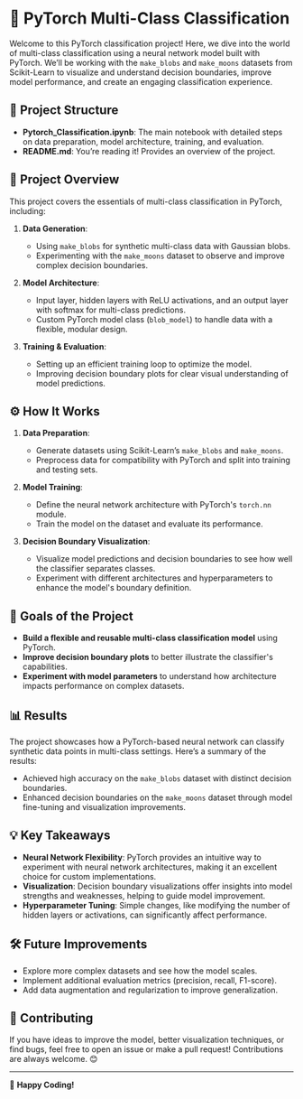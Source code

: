 # 🌌 PyTorch Multi-Class Classification

Welcome to this PyTorch classification project! Here, we dive into the world of multi-class classification using a neural network model built with PyTorch. We’ll be working with the `make_blobs` and `make_moons` datasets from Scikit-Learn to visualize and understand decision boundaries, improve model performance, and create an engaging classification experience.

## 📁 Project Structure

- **Pytorch_Classification.ipynb**: The main notebook with detailed steps on data preparation, model architecture, training, and evaluation.
- **README.md**: You’re reading it! Provides an overview of the project.

## 🚀 Project Overview

This project covers the essentials of multi-class classification in PyTorch, including:

1. **Data Generation**:
    - Using `make_blobs` for synthetic multi-class data with Gaussian blobs.
    - Experimenting with the `make_moons` dataset to observe and improve complex decision boundaries.

2. **Model Architecture**:
    - Input layer, hidden layers with ReLU activations, and an output layer with softmax for multi-class predictions.
    - Custom PyTorch model class (`blob_model`) to handle data with a flexible, modular design.

3. **Training & Evaluation**:
    - Setting up an efficient training loop to optimize the model.
    - Improving decision boundary plots for clear visual understanding of model predictions.

## ⚙️ How It Works

1. **Data Preparation**:
    - Generate datasets using Scikit-Learn’s `make_blobs` and `make_moons`.
    - Preprocess data for compatibility with PyTorch and split into training and testing sets.

2. **Model Training**:
    - Define the neural network architecture with PyTorch's `torch.nn` module.
    - Train the model on the dataset and evaluate its performance.

3. **Decision Boundary Visualization**:
    - Visualize model predictions and decision boundaries to see how well the classifier separates classes.
    - Experiment with different architectures and hyperparameters to enhance the model's boundary definition.

## 🎯 Goals of the Project

- **Build a flexible and reusable multi-class classification model** using PyTorch.
- **Improve decision boundary plots** to better illustrate the classifier's capabilities.
- **Experiment with model parameters** to understand how architecture impacts performance on complex datasets.

## 📊 Results

The project showcases how a PyTorch-based neural network can classify synthetic data points in multi-class settings. Here’s a summary of the results:

- Achieved high accuracy on the `make_blobs` dataset with distinct decision boundaries.
- Enhanced decision boundaries on the `make_moons` dataset through model fine-tuning and visualization improvements.

## 💡 Key Takeaways

- **Neural Network Flexibility**: PyTorch provides an intuitive way to experiment with neural network architectures, making it an excellent choice for custom implementations.
- **Visualization**: Decision boundary visualizations offer insights into model strengths and weaknesses, helping to guide model improvement.
- **Hyperparameter Tuning**: Simple changes, like modifying the number of hidden layers or activations, can significantly affect performance.

## 🛠️ Future Improvements

- Explore more complex datasets and see how the model scales.
- Implement additional evaluation metrics (precision, recall, F1-score).
- Add data augmentation and regularization to improve generalization.

## 🤝 Contributing

If you have ideas to improve the model, better visualization techniques, or find bugs, feel free to open an issue or make a pull request! Contributions are always welcome. 😊

---

👀 **Happy Coding!**
